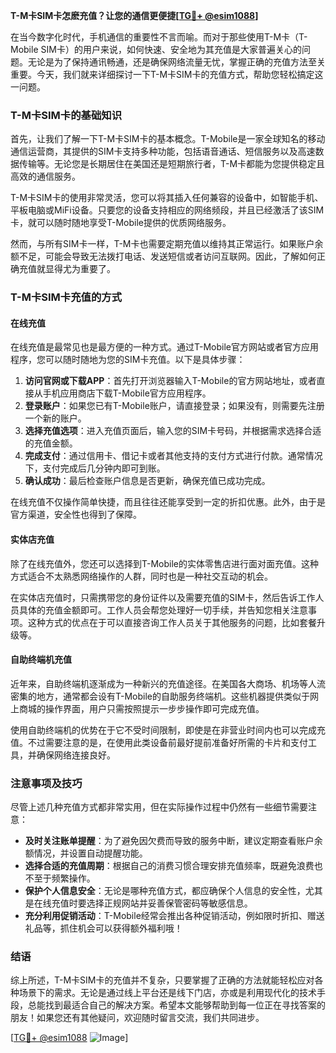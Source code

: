 **T-M卡SIM卡怎麽充值？让您的通信更便捷[[TG💪+ @esim1088](https://t.me/s/esim1088)]**

在当今数字化时代，手机通信的重要性不言而喻。而对于那些使用T-M卡（T-Mobile SIM卡）的用户来说，如何快速、安全地为其充值是大家普遍关心的问题。无论是为了保持通讯畅通，还是确保网络流量无忧，掌握正确的充值方法至关重要。今天，我们就来详细探讨一下T-M卡SIM卡的充值方式，帮助您轻松搞定这一问题。

### T-M卡SIM卡的基础知识

首先，让我们了解一下T-M卡SIM卡的基本概念。T-Mobile是一家全球知名的移动通信运营商，其提供的SIM卡支持多种功能，包括语音通话、短信服务以及高速数据传输等。无论您是长期居住在美国还是短期旅行者，T-M卡都能为您提供稳定且高效的通信服务。

T-M卡SIM卡的使用非常灵活，您可以将其插入任何兼容的设备中，如智能手机、平板电脑或MiFi设备。只要您的设备支持相应的网络频段，并且已经激活了该SIM卡，就可以随时随地享受T-Mobile提供的优质网络服务。

然而，与所有SIM卡一样，T-M卡也需要定期充值以维持其正常运行。如果账户余额不足，可能会导致无法拨打电话、发送短信或者访问互联网。因此，了解如何正确充值就显得尤为重要了。

### T-M卡SIM卡充值的方式

#### 在线充值

在线充值是最常见也是最方便的一种方式。通过T-Mobile官方网站或者官方应用程序，您可以随时随地为您的SIM卡充值。以下是具体步骤：

1. **访问官网或下载APP**：首先打开浏览器输入T-Mobile的官方网站地址，或者直接从手机应用商店下载T-Mobile官方应用程序。
2. **登录账户**：如果您已有T-Mobile账户，请直接登录；如果没有，则需要先注册一个新的账户。
3. **选择充值选项**：进入充值页面后，输入您的SIM卡号码，并根据需求选择合适的充值金额。
4. **完成支付**：通过信用卡、借记卡或者其他支持的支付方式进行付款。通常情况下，支付完成后几分钟内即可到账。
5. **确认成功**：最后检查账户信息是否更新，确保充值已成功完成。

在线充值不仅操作简单快捷，而且往往还能享受到一定的折扣优惠。此外，由于是官方渠道，安全性也得到了保障。

#### 实体店充值

除了在线充值外，您还可以选择到T-Mobile的实体零售店进行面对面充值。这种方式适合不太熟悉网络操作的人群，同时也是一种社交互动的机会。

在实体店充值时，只需携带您的身份证件以及需要充值的SIM卡，然后告诉工作人员具体的充值金额即可。工作人员会帮您处理好一切手续，并告知您相关注意事项。这种方式的优点在于可以直接咨询工作人员关于其他服务的问题，比如套餐升级等。

#### 自助终端机充值

近年来，自助终端机逐渐成为一种新兴的充值途径。在美国各大商场、机场等人流密集的地方，通常都会设有T-Mobile的自助服务终端机。这些机器提供类似于网上商城的操作界面，用户只需按照提示一步步操作即可完成充值。

使用自助终端机的优势在于它不受时间限制，即使是在非营业时间内也可以完成充值。不过需要注意的是，在使用此类设备前最好提前准备好所需的卡片和支付工具，并确保网络连接良好。

### 注意事项及技巧

尽管上述几种充值方式都非常实用，但在实际操作过程中仍然有一些细节需要注意：

- **及时关注账单提醒**：为了避免因欠费而导致的服务中断，建议定期查看账户余额情况，并设置自动提醒功能。
- **选择合适的充值周期**：根据自己的消费习惯合理安排充值频率，既避免浪费也不至于频繁操作。
- **保护个人信息安全**：无论是哪种充值方式，都应确保个人信息的安全性，尤其是在线充值时要选择正规网站并妥善保管密码等敏感信息。
- **充分利用促销活动**：T-Mobile经常会推出各种促销活动，例如限时折扣、赠送礼品等，抓住机会可以获得额外福利哦！

### 结语

综上所述，T-M卡SIM卡的充值并不复杂，只要掌握了正确的方法就能轻松应对各种场景下的需求。无论是通过线上平台还是线下门店，亦或是利用现代化的技术手段，总能找到最适合自己的解决方案。希望本文能够帮助到每一位正在寻找答案的朋友！如果您还有其他疑问，欢迎随时留言交流，我们共同进步。

[[TG💪+ @esim1088](https://t.me/s/esim1088) ![Image](https://i.postimg.cc/4NQfJmqS/Snipaste-2025-05-13-00-14-12.png)]